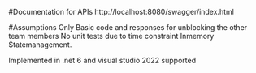 ﻿#Documentation for APIs 
http://localhost:8080/swagger/index.html

#Assumptions
Only Basic code and responses for unblocking the other team members 
No unit tests due to time constraint 
Inmemory Statemanagement.

Implemented in .net 6 and visual studio 2022 supported
